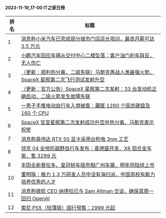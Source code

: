#### 2023-11-19_17-00  IT之家日榜

| 排名 | 标题|
| --- | ---|
| 1 | [消息称小米汽车已完成部分城市门店店长培训，最高月薪可达 3.5 万元](https://www.ithome.com/0/733/489.htm) |
| 2 | [小鹏汽车回应车辆从交付中心二楼坠落：客户油门刹车踩反，无人伤亡](https://www.ithome.com/0/733/480.htm) |
| 3 | [（更新：顺利热分离，二级失联）马斯克再战人类最强火箭，SpaceX 星舰第二次飞行测试发射升空](https://www.ithome.com/0/733/514.htm) |
| 4 | [（更新：官方公告）SpaceX 星舰第二次发射：33 台发动机正确启动，二级火箭发生故障失联](https://www.ithome.com/0/733/518.htm) |
| 5 | [一男子手推电动自行车入境被查：藏匿 1280 个固态硬盘及 160 个 CPU](https://www.ithome.com/0/733/524.htm) |
| 6 | [SpaceX 官宣星舰第二次发射成功升空并热分离，马斯克表示祝贺](https://www.ithome.com/0/733/520.htm) |
| 7 | [消息称英伟达 RTX 50 显卡采用台积电 3nm 工艺](https://www.ithome.com/0/733/515.htm) |
| 8 | [领克 04 全地形越野自行车发布：喜德盛开发、X6 铝合金车架，售 3299 元](https://www.ithome.com/0/733/561.htm) |
| 9 | [丰田全新普拉多、皇冠轿车版亮相广州车展，明年将陆续上市](https://www.ithome.com/0/733/504.htm) |
| 10 | [董明珠：格力 1.3 万研发人员中没有海归派，中国高校有能力培养优秀的人才](https://www.ithome.com/0/733/554.htm) |
| 11 | [消息称微软 CEO 纳德拉已与 Sam Altman 交谈，确保其周一回归 OpenAI](https://www.ithome.com/0/733/545.htm) |
| 12 | [索尼 PS5（轻薄版）国行预售：2999 元起](https://www.ithome.com/0/733/479.htm) |
